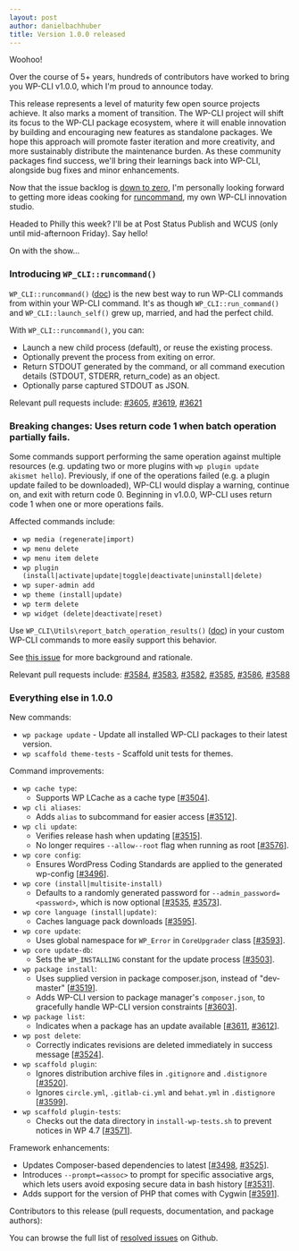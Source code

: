 ```yaml
---
layout: post
author: danielbachhuber
title: Version 1.0.0 released
---
```


Woohoo!

Over the course of 5+ years, hundreds of contributors have worked to bring you WP-CLI v1.0.0, which I'm proud to announce today.

This release represents a level of maturity few open source projects achieve. It also marks a moment of transition. The WP-CLI project will shift its focus to the WP-CLI package ecosystem, where it will enable innovation by building and encouraging new features as standalone packages. We hope this approach will promote faster iteration and more creativity, and more sustainably distribute the maintenance burden. As these community packages find success, we'll bring their learnings back into WP-CLI, alongside bug fixes and minor enhancements.

Now that the issue backlog is [down to zero](https://twitter.com/danielbachhuber/status/802951083354009600), I'm personally looking forward to getting more ideas cooking for [runcommand](https://runcommand.io/), my own WP-CLI innovation studio.

Headed to Philly this week? I'll be at Post Status Publish and WCUS (only until mid-afternoon Friday). Say hello!

On with the show...

### Introducing `WP_CLI::runcommand()`

`WP_CLI::runcommand()` ([doc](/docs/internal-api/wp-cli-runcommand/)) is the new best way to run WP-CLI commands from within your WP-CLI command. It's as though `WP_CLI::run_command()` and `WP_CLI::launch_self()` grew up, married, and had the perfect child.

With `WP_CLI::runcommand()`, you can:

* Launch a new child process (default), or reuse the existing process.
* Optionally prevent the process from exiting on error.
* Return STDOUT generated by the command, or all command execution details (STDOUT, STDERR, return_code) as an object.
* Optionally parse captured STDOUT as JSON.

Relevant pull requests include: [#3605](https://github.com/wp-cli/wp-cli/pull/3605), [#3619](https://github.com/wp-cli/wp-cli/pull/3619), [#3621](https://github.com/wp-cli/wp-cli/pull/3621)

### Breaking changes: Uses return code 1 when batch operation partially fails.

Some commands support performing the same operation against multiple resources (e.g. updating two or more plugins with `wp plugin update akismet hello`). Previously, if one of the operations failed (e.g. a plugin update failed to be downloaded), WP-CLI would display a warning, continue on, and exit with return code 0. Beginning in v1.0.0, WP-CLI uses return code 1 when one or more operations fails.

Affected commands include:

* `wp media (regenerate|import)`
* `wp menu delete`
* `wp menu item delete`
* `wp plugin (install|activate|update|toggle|deactivate|uninstall|delete)`
* `wp super-admin add`
* `wp theme (install|update)`
* `wp term delete`
* `wp widget (delete|deactivate|reset)`

Use `WP_CLI\Utils\report_batch_operation_results()` ([doc](/docs/internal-api/wp-cli-utils-report-batch-operation-results/)) in your custom WP-CLI commands to more easily support this behavior.

See [this issue](https://github.com/wp-cli/wp-cli/issues/3577) for more background and rationale.

Relevant pull requests include: [#3584](https://github.com/wp-cli/wp-cli/pull/3584), [#3583](https://github.com/wp-cli/wp-cli/pull/3583), [#3582](https://github.com/wp-cli/wp-cli/pull/3582), [#3585](https://github.com/wp-cli/wp-cli/pull/3585), [#3586](https://github.com/wp-cli/wp-cli/pull/3586), [#3588](https://github.com/wp-cli/wp-cli/pull/3588)

### Everything else in 1.0.0

New commands:

* `wp package update` - Update all installed WP-CLI packages to their latest version.
* `wp scaffold theme-tests` - Scaffold unit tests for themes.

Command improvements:

* `wp cache type`:
   * Supports WP LCache as a cache type [[#3504](https://github.com/wp-cli/wp-cli/pull/3504)].
* `wp cli aliases`:
   * Adds `alias` to subcommand for easier access [[#3512](https://github.com/wp-cli/wp-cli/pull/3512)].
* `wp cli update`:
   * Verifies release hash when updating [[#3515](https://github.com/wp-cli/wp-cli/pull/3515)].
   * No longer requires `--allow--root` flag when running as root [[#3576](https://github.com/wp-cli/wp-cli/pull/3576)].
* `wp core config`:
   * Ensures WordPress Coding Standards are applied to the generated wp-config [[#3496](https://github.com/wp-cli/wp-cli/pull/3496)].
* `wp core (install|multisite-install)`
   * Defaults to a randomly generated password for `--admin_password=<password>`, which is now optional [[#3535](https://github.com/wp-cli/wp-cli/pull/3535), [#3573](https://github.com/wp-cli/wp-cli/pull/3573)].
* `wp core language (install|update)`:
   * Caches language pack downloads [[#3595](https://github.com/wp-cli/wp-cli/pull/3595)].
* `wp core update`:
   * Uses global namespace for `WP_Error` in `CoreUpgrader` class [[#3593](https://github.com/wp-cli/wp-cli/pull/3593)].
* `wp core update-db`:
   * Sets the `WP_INSTALLING` constant for the update process [[#3503](https://github.com/wp-cli/wp-cli/pull/3503)].
* `wp package install`:
   * Uses supplied version in package composer.json, instead of "dev-master" [[#3519](https://github.com/wp-cli/wp-cli/pull/3519)].
   * Adds WP-CLI version to package manager's `composer.json`, to gracefully handle WP-CLI version constraints [[#3603](https://github.com/wp-cli/wp-cli/pull/3603)].
* `wp package list`:
   * Indicates when a package has an update available [[#3611](https://github.com/wp-cli/wp-cli/pull/3611), [#3612](https://github.com/wp-cli/wp-cli/pull/3612)].
* `wp post delete`:
   * Correctly indicates revisions are deleted immediately in success message [[#3524](https://github.com/wp-cli/wp-cli/pull/3524)].
* `wp scaffold plugin`:
   * Ignores distribution archive files in `.gitignore` and `.distignore` [[#3520](https://github.com/wp-cli/wp-cli/pull/3520)].
   * Ignores `circle.yml`, `.gitlab-ci.yml` and `behat.yml` in `.distignore` [[#3599](https://github.com/wp-cli/wp-cli/pull/3599)].
* `wp scaffold plugin-tests`:
   * Checks out the data directory in `install-wp-tests.sh` to prevent notices in WP 4.7 [[#3571](https://github.com/wp-cli/wp-cli/pull/3571)].

Framework enhancements:

* Updates Composer-based dependencies to latest [[#3498](https://github.com/wp-cli/wp-cli/pull/3498), [#3525](https://github.com/wp-cli/wp-cli/pull/3525)].
* Introduces `--prompt=<assoc>` to prompt for specific associative args, which lets users avoid exposing secure data in bash history [[#3531](https://github.com/wp-cli/wp-cli/pull/3531)].
* Adds support for the version of PHP that comes with Cygwin [[#3591](https://github.com/wp-cli/wp-cli/pull/3591)].

Contributors to this release (pull requests, documentation, and package authors):

You can browse the full list of [resolved issues](https://github.com/wp-cli/wp-cli/issues?q=milestone%3A1.0.0+is%3Aclosed) on Github.
